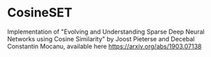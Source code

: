 # CosineSET
Implementation of "Evolving and Understanding Sparse Deep Neural Networks using Cosine Similarity" by Joost Pieterse and Decebal Constantin Mocanu, available here https://arxiv.org/abs/1903.07138
